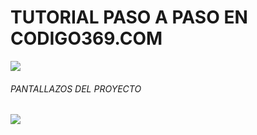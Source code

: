 # **TUTORIAL PASO A PASO EN CODIGO369.COM**
![](https://i.ibb.co/Sd000Jt/ERREW.png)
###### PANTALLAZOS DEL PROYECTO
![](https://i.ibb.co/6w3jHnS/gifpara-Fb.gif)
